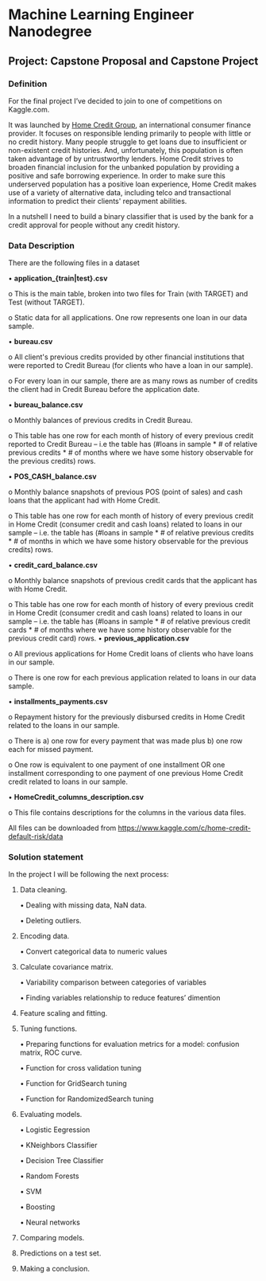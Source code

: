 # Machine Learning Engineer Nanodegree
## Project: Capstone Proposal and Capstone Project

### Definition

For the final project I’ve decided to join to one of competitions on Kaggle.com. 
	
It was launched by [Home Credit Group](http://www.homecredit.net), an international consumer finance provider. 
It focuses on responsible lending primarily to people with little or no credit history. 
Many people struggle to get loans due to insufficient or non-existent credit histories. 
And, unfortunately, this population is often taken advantage of by untrustworthy lenders. 
Home Credit strives to broaden financial inclusion for the unbanked population by providing 
a positive and safe borrowing experience. In order to make sure this underserved population has a positive 
loan experience, Home Credit makes use of a variety of alternative data, including telco and transactional 
information to predict their clients' repayment abilities.
	
In a nutshell I need to build a binary classifier that is used by the bank for a credit approval for people 
without any credit history.
	
### Data Description

   There are the following files in a dataset
   
•  **application_{train|test}.csv**

   o This is the main table, broken into two files for Train (with TARGET) and Test (without TARGET).
	
   o Static data for all applications. One row represents one loan in our data sample.
	
•  **bureau.csv**
	
   o All client's previous credits provided by other financial institutions that were reported to Credit Bureau 
	 (for clients who have a loan in our sample).
	 
   o For every loan in our sample, there are as many rows as number of credits the client had in Credit Bureau
     	before the application date.
	
•  **bureau_balance.csv**

   o Monthly balances of previous credits in Credit Bureau.
   
   o This table has one row for each month of history of every previous credit reported to Credit Bureau – i.e the table     has      (#loans in sample * # of relative previous credits * # of months where we have some history observable 
	for the previous credits) rows.
	
•  **POS_CASH_balance.csv**

   o Monthly balance snapshots of previous POS (point of sales) and cash loans that the applicant had with Home Credit.
	
   o This table has one row for each month of history of every previous credit in Home Credit 
   (consumer credit and cash loans) related to loans in our sample – i.e. the table has 
   (#loans in sample * # of relative previous credits * # of months in which we have some history observable 
   for the previous credits) rows.

•  **credit_card_balance.csv**

   o Monthly balance snapshots of previous credit cards that the applicant has with Home Credit.
	
   o This table has one row for each month of history of every previous credit in Home Credit 
   (consumer credit and cash loans) related to loans in our sample – i.e. the table has 
   (#loans in sample * # of relative previous credit cards * # of months where we have some history observable 
   for the previous credit card) rows.
•  **previous_application.csv**

   o All previous applications for Home Credit loans of clients who have loans in our sample.
   
   o There is one row for each previous application related to loans in our data sample.
   
•  **installments_payments.csv**

   o Repayment history for the previously disbursed credits in Home Credit related to the loans in our sample. 
   
   o There is a) one row for every payment that was made plus b) one row each for missed payment.
   
   o One row is equivalent to one payment of one installment OR one installment corresponding to one payment of one previous 
	Home Credit credit related to loans in our sample.
	
•  **HomeCredit_columns_description.csv**

   o This file contains descriptions for the columns in the various data files.

All files can be downloaded from <https://www.kaggle.com/c/home-credit-default-risk/data>

### Solution statement

In the project I will be following the next process:

1. Data cleaning.

      • Dealing with missing data, NaN data.
  
      • Deleting outliers.
   
2. Encoding data.

     • Convert categorical data to  numeric values
   
3. Calculate covariance matrix. 

     • Variability comparison between categories of variables
   
     • Finding variables relationship to reduce features’ dimention
   
4. Feature scaling and fitting.

5. Tuning functions.

     • Preparing functions for evaluation metrics for a model: confusion matrix, ROC curve.
   
     • Function for cross validation tuning
   
     • Function for GridSearch tuning
   
     • Function for RandomizedSearch tuning
   
6. Evaluating models.

    • Logistic Eegression
   
    • KNeighbors Classifier
   
    • Decision Tree Classifier
   
    • Random Forests
   
    • SVM
   
    • Boosting
   
    • Neural networks 
   
7. Comparing models.

8. Predictions on a test set.

9. Making a conclusion.
